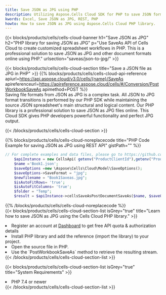 ```yaml
---
title: Save JSON as JPG using PHP 
description: Utilizing Aspose.Cells Cloud SDK for PHP to save JSON format file as JPG format file. 
kwords: Excel, Save JSON as JPG, REST, PHP
howto: How to save JSON as JPG using Aspose.Cells Cloud PHP library.
---
```



{{< blocks/products/cells/cells-cloud-banner h1="Save JSON as JPG" h2="PHP library for saving JSON as JPG" p="Use SaveAs API of Cells Cloud to create customized spreadsheet workflows in PHP. This is a professional solution to save JSON as JPG and other document formats online using PHP." urlsection="saveas/json-to-jpg/" >}}

{{< blocks/products/cells/cells-cloud-section  title="Save a JSON file as JPG in PHP" >}}
{{% blocks/products/cells/cells-cloud-api-reference  apiurl=https://api.aspose.cloud/v3.0/cells/{name}/SaveAs  apireferenceurl=https://apireference.aspose.cloud/cells/#/Conversion/PostWorkbookSaveAs  apimethod=POST %}}
<br/>
Saving file formats from JSON as JPG is a complex task. All JSON to JPG format transitions is performed by our PHP SDK while maintaining the source JSON spreadsheet's main structural and logical content. Our PHP library is a professional solution to save JSON as JPG files online. This Cloud SDK gives PHP developers powerful functionality and perfect JPG output.

{{< /blocks/products/cells/cells-cloud-section >}}

{{% blocks/products/cells/cells-cloud-noreplacecode title="PHP Code Example for saving JSON as JPG using REST API" gistPath="" %}}
  
```php
// For complete examples and data files, please go to https://github.com/aspose-cells-cloud/aspose-cells-cloud-php/
    $apiInstance = new CellsApi( getenv("ProductClientId"),getenv("ProductClientSecret") );
    $name ='Book1.json';
    $saveOptions =new \Aspose\Cells\Cloud\Model\SaveOptions();
    $saveOptions->SaveFormat = "jpg";
    $newfilename = "Book1Saveas.jpg";
    $isAutoFitRows= 'true';
    $isAutoFitColumns= 'true';
    $folder = "Temp";
    $result = $apiInstance->cellsSaveAsPostDocumentSaveAs($name, $saveOptions, $newfilename,$isAutoFitRows, $isAutoFitColumns, $folder);
```
  
{{% /blocks/products/cells/cells-cloud-noreplacecode  %}}
<br/>
{{< blocks/products/cells/cells-cloud-section-list isGrey="true"  title="Learn how to save JSON as JPG using the Cells Cloud PHP library." >}}
<li>Register an account at <a href="https://dashboard.aspose.cloud/">Dashboard</a> to get free API quota & authorization details</li>
<li>Install PHP library and add the reference (import the library) to your project.</li>
<li>Open the source file in PHP.</li>
<li>Use the `PostWorkbookSaveAs` method to retrieve the resulting stream.</li>
{{< /blocks/products/cells/cells-cloud-section-list >}}

{{< blocks/products/cells/cells-cloud-section-list isGrey="true"  title="System Requirements" >}}
<li>PHP 7.4 or newer</li>
{{< /blocks/products/cells/cells-cloud-section-list >}}
